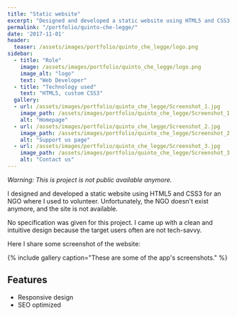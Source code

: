 ```yaml
---
title: "Static website"
excerpt: "Designed and developed a static website using HTML5 and CSS3 for an NGO."
permalink: "/portfolio/quinto-che-legge/"
date: '2017-11-01'
header:
  teaser: /assets/images/portfolio/quinto_che_legge/logo.png
sidebar:
  - title: "Role"
    image: /assets/images/portfolio/quinto_che_legge/logo.png
    image_alt: "logo"
    text: "Web Developer"
  - title: "Technology used"
    text: "HTML5, custom CSS3"
  gallery:
  - url: /assets/images/portfolio/quinto_che_legge/Screenshot_1.jpg
    image_path: /assets/images/portfolio/quinto_che_legge/Screenshot_1.jpg
    alt: "Homepage"
  - url: /assets/images/portfolio/quinto_che_legge/Screenshot_2.jpg
    image_path: /assets/images/portfolio/quinto_che_legge/Screenshot_2.jpg
    alt: "Support us page"
  - url: /assets/images/portfolio/quinto_che_legge/Screenshot_3.jpg
    image_path: /assets/images/portfolio/quinto_che_legge/Screenshot_3.jpg
    alt: "Contact us"
---
```

*Warning: This is project is not public available anymore.* 

I designed and developed a static website using HTML5 and CSS3 for an NGO where I used to volunteer. Unfortunately, the NGO doesn't exist anymore, and the site is not available. 

No specification was given for this project.  I came up with a clean and intuitive design because the target users often are not tech-savvy.

Here I share some screenshot of the website:

{% include gallery caption="These are some of the app's screenshots." %}


## Features
* Responsive design
* SEO optimized

